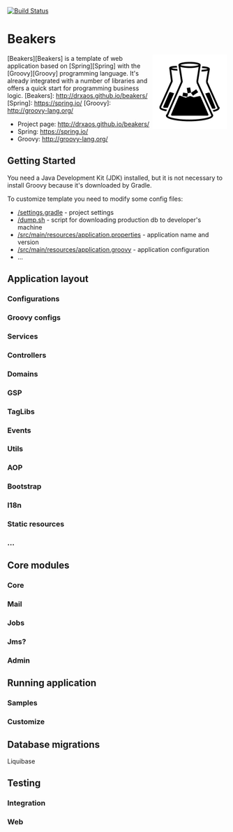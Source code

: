 [![Build Status](https://travis-ci.org/drxaos/beakers.svg?branch=master)](https://travis-ci.org/drxaos/beakers)

Beakers
===
<img align="right" src="src/main/resources/static/images/logo.png">

[Beakers][Beakers] is a template of web application based on [Spring][Spring] with the [Groovy][Groovy] programming language. It's already integrated with a number of libraries and offers a quick start for programming business logic.
[Beakers]: http://drxaos.github.io/beakers/
[Spring]: https://spring.io/
[Groovy]: http://groovy-lang.org/

* Project page: http://drxaos.github.io/beakers/
* Spring: https://spring.io/
* Groovy: http://groovy-lang.org/

## Getting Started

You need a Java Development Kit (JDK) installed, but it is not necessary to install Groovy because it's downloaded by Gradle.

To customize template you need to modify some config files:

* [/settings.gradle](/settings.gradle) - project settings
* [/dump.sh](/dump.sh) - script for downloading production db to developer's machine
* [/src/main/resources/application.properties](/src/main/resources/application.properties) - application name and version
* [/src/main/resources/application.groovy](/src/main/resources/application.groovy) - application configuration
* ...

## Application layout

### Configurations
### Groovy configs
### Services
### Controllers
### Domains
### GSP
### TagLibs
### Events
### Utils
### AOP
### Bootstrap
### I18n
### Static resources
### ...

## Core modules

### Core
### Mail
### Jobs
### Jms?
### Admin

## Running application

### Samples
### Customize

## Database migrations

Liquibase

## Testing

### Integration
### Web

